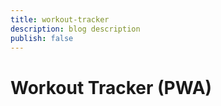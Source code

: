 ```yaml
---
title: workout-tracker
description: blog description
publish: false
---
```


# Workout Tracker (PWA)
## 

